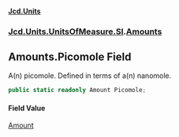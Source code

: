 #### [Jcd.Units](index.md 'index')
### [Jcd.Units.UnitsOfMeasure.SI](Jcd.Units.UnitsOfMeasure.SI.md 'Jcd.Units.UnitsOfMeasure.SI').[Amounts](Jcd.Units.UnitsOfMeasure.SI.Amounts.md 'Jcd.Units.UnitsOfMeasure.SI.Amounts')

## Amounts.Picomole Field

A(n) picomole. Defined in terms of a(n) nanomole.

```csharp
public static readonly Amount Picomole;
```

#### Field Value
[Amount](Jcd.Units.UnitTypes.Amount.md 'Jcd.Units.UnitTypes.Amount')